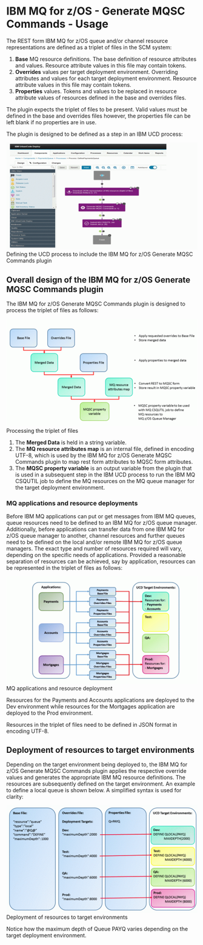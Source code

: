 
# IBM MQ for z/OS - Generate MQSC Commands - Usage

The REST form IBM MQ for z/OS queue and/or channel resource representations are defined as a triplet of files in the SCM system:

1. **Base** MQ resource definitions. The base definition of resource attributes and values. Resource attribute values in this file may contain tokens.
2. **Overrides** values per target deployment environment. Overriding attributes and values for each target deployment environment. Resource attribute values in this file may contain tokens.
3. **Properties** values. Tokens and values to be replaced in resource attribute values of resources defined in the base and overrides files.

The plugin expects the triplet of files to be present. Valid values must be defined in the base and overrides files however, the properties file can be left blank if no properties are in use.

The plugin is designed to be defined as a step in an IBM UCD process:

[![Defining the UCD process to include the IBM MQ for z/OS Generate MQSC Commands plugin](media/s4-1024x576.gif)](https://urbancode.github.io/IBM-UCx-PLUGIN-DOCS/UCD/ibm-mq-for-z-os-generate-mqsc-commands//s4/)
Defining the UCD process to include the IBM MQ for z/OS Generate MQSC Commands plugin

## Overall design of the IBM MQ for z/OS Generate MQSC Commands plugin

The IBM MQ for z/OS Generate MQSC Commands plugin is designed to process the triplet of files as follows:

[![Processing the triplet of files](media/s1-1024x576.gif)](https://urbancode.github.io/IBM-UCx-PLUGIN-DOCS/UCD/ibm-mq-for-z-os-generate-mqsc-commands//s1-4/)
Processing the triplet of files

1. The **Merged Data** is held in a string variable.
2. The **MQ resource attributes map** is an internal file, defined in encoding UTF-8, which is used by the IBM MQ for z/OS Generate MQSC Commands plugin to map rest form attributes to MQSC form attributes.
3. The **MQSC property variable** is an output variable from the plugin that is used in a subsequent step in the IBM UCD process to run the IBM MQ CSQUTIL job to define the MQ resources on the MQ queue manager for the target deployment environment.

### MQ applications and resource deployments

Before IBM MQ applications can put or get messages from IBM MQ queues, queue resources need to be defined to an IBM MQ for z/OS queue manager. Additionally, before applications can transfer data from one IBM MQ for z/OS queue manager to another, channel resources and further queues need to be defined on the local and/or remote IBM MQ for z/OS queue managers. The exact type and number of resources required will vary, depending on the specific needs of applications. Provided a reasonable separation of resources can be achieved, say by application, resources can be represented in the triplet of files as follows:

[![MQ Applications and Resource Deployment](media/s3-1024x576.gif)](https://urbancode.github.io/IBM-UCx-PLUGIN-DOCS/UCD/ibm-mq-for-z-os-generate-mqsc-commands//s3/)
MQ applications and resource deployment

Resources for the Payments and Accounts applications are deployed to the Dev environment while resources for the Mortgages application are deployed to the Prod environment.

Resources in the triplet of files need to be defined in JSON format in encoding UTF-8.

## Deployment of resources to target environments

Depending on the target environment being deployed to, the IBM MQ for z/OS Generate MQSC Commands plugin applies the respective override values and generates the appropriate IBM MQ resource definitions. The resources are subsequently defined on the target environment. An example to define a local queue is shown below. A simplified syntax is used for clarity:

[![Deployment of resources to target environments](media/s2-1024x576.gif)](https://urbancode.github.io/IBM-UCx-PLUGIN-DOCS/UCD/ibm-mq-for-z-os-generate-mqsc-commands//s2/)
Deployment of resources to target environments

Notice how the maximum depth of Queue PAYQ varies depending on the target deployment environment.
